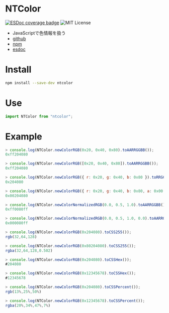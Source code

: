 # NTColor
[![ESDoc coverage badge](https://natade-jp.github.io/js-ntcolor/badge.svg)](https://natade-jp.github.io/js-ntcolor/)
![MIT License](https://img.shields.io/badge/license-MIT-blue.svg?style=flat)

- JavaScriptで色情報を扱う
- [github](https://github.com/natade-jp/js-ntcolor)
- [npm](https://www.npmjs.com/package/ntcolor)
- [esdoc](https://natade-jp.github.io/js-ntcolor/)

# Install

```sh
npm install --save-dev ntcolor
```

# Use

```javascript
import NTColor from "ntcolor";
```

# Example

```javascript
> console.log(NTColor.newColorRGB(0x20, 0x40, 0x80).toAARRGGBB());
0xff204080

> console.log(NTColor.newColorRGB([0x20, 0x40, 0x80]).toAARRGGBB());
0xff204080

> console.log(NTColor.newColorRGB({ r: 0x20, g: 0x40, b: 0x80 }).toRRGGBB());
0x204080

> console.log(NTColor.newColorRGB({ r: 0x20, g: 0x40, b: 0x80, a: 0x00 }).toAARRGGBB());
0x00204080

> console.log(NTColor.newColorNormalizedRGB(0.0, 0.5, 1.0).toAARRGGBB());
0xff0080ff

> console.log(NTColor.newColorNormalizedRGB(0.0, 0.5, 1.0, 0.0).toAARRGGBB());
0x000080ff

> console.log(NTColor.newColorRGB(0x204080).toCSS255());
rgb(32,64,128)

> console.log(NTColor.newColorRGB(0x80204080).toCSS255());
rgba(32,64,128,0.502)

> console.log(NTColor.newColorRGB(0x204080).toCSSHex());
#204080

> console.log(NTColor.newColorRGB(0x12345678).toCSSHex());
#12345678

> console.log(NTColor.newColorRGB(0x204080).toCSSPercent());
rgb(13%,25%,50%)

> console.log(NTColor.newColorRGB(0x12345678).toCSSPercent());
rgba(20%,34%,47%,7%)
```

